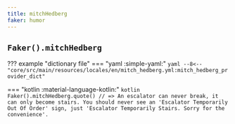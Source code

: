```yaml
---
title: mitchHedberg
faker: humor
---
```


## `Faker().mitchHedberg`

??? example "dictionary file"
    === "yaml :simple-yaml:"
        ```yaml
        --8<-- "core/src/main/resources/locales/en/mitch_hedberg.yml:mitch_hedberg_provider_dict"
        ```

=== "kotlin :material-language-kotlin:"
    ```kotlin
    Faker().mitchHedberg.quote() // => An escalator can never break, it can only become stairs. You should never see an 'Escalator Temporarily Out Of Order' sign, just 'Escalator Temporarily Stairs. Sorry for the convenience'.
    ```
